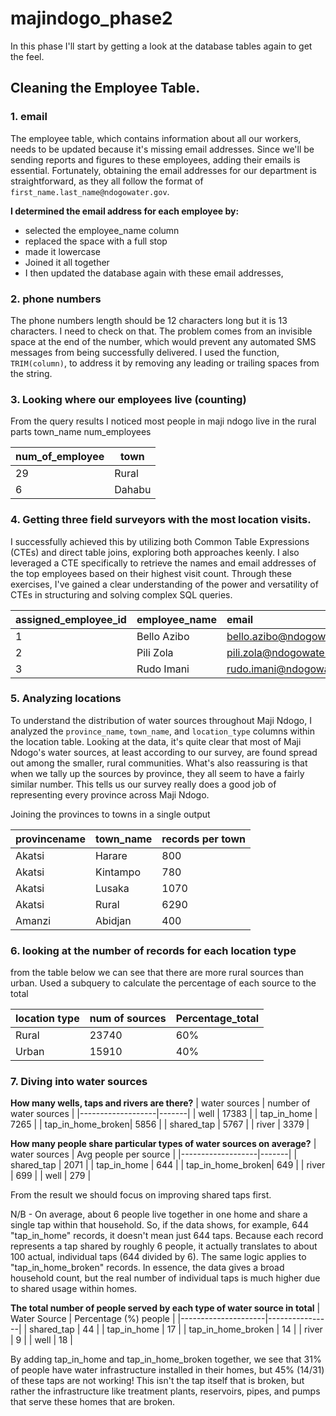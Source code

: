 # majindogo_phase2
In this phase I'll start by getting a look at the database tables again to get the feel.
## Cleaning the Employee Table.
### 1. email
The employee table, which contains information about all our workers, needs to be updated because it's missing email addresses. Since we'll be sending reports and figures to these employees, adding their emails is essential. Fortunately, obtaining the email addresses for our department is straightforward, as they all follow the format of `first_name.last_name@ndogowater.gov`.

<b> I determined the email address for each employee by: </b>
- selected the employee_name column
- replaced the space with a full stop
- made it lowercase
- Joined it all together
- I then updated the database again with these email addresses,

 ###  2. phone numbers
The phone numbers length should be 12 characters long but it is 13 characters. I need to check on that.
The problem comes from an invisible space at the end of the number, which would prevent any automated SMS messages from being successfully delivered. 
I used the function, `TRIM(column)`, to address it by removing any leading or trailing spaces from the string.

### 3. Looking where our employees live (counting)
From the query results I noticed most people in maji ndogo live in the rural parts
town_name num_employees

| num_of_employee | town| 
|----------|----------|
| 29 | Rural | 
| 6 | Dahabu | 

### 4. Getting three field surveyors with the most location visits.
I successfully achieved this by utilizing both Common Table Expressions (CTEs) and direct table joins, exploring both approaches keenly. 
I also leveraged a CTE specifically to retrieve the names and email addresses of the top employees based on their highest visit count. 
Through these exercises, I've gained a clear understanding of the power and versatility of CTEs in structuring and solving complex SQL queries.

| assigned_employee_id | employee_name | email                   | phone_number  | num_of_visits |
| :------------------- | :------------ | :---------------------- | :------------ | :------------ |
| 1                    | Bello Azibo   | bello.azibo@ndogowater.gov | +996438647863 | 3708      |
| 2                    | Pili Zola     | pili.zola@ndogowater.gov | +998224789333 | 3676         |
| 3                    | Rudo Imani    | rudo.imani@ndogowater.gov | +990469726483 | 3539         |

### 5. Analyzing locations
To understand the distribution of water sources throughout Maji Ndogo, I analyzed the `province_name`, `town_name`, and `location_type` 
columns within the location table.
Looking at the data, it's quite clear that most of Maji Ndogo's water sources, at least according to our survey, are found spread out among the smaller, rural communities. What's also reassuring is that when we tally up the sources by province, they all seem to have a fairly similar number. This tells us our survey really does a good job of representing every province across Maji Ndogo.

Joining the provinces to towns in a single output

| provincename | town_name | records per town |
| :----------- | :-------- | :---------- |
| Akatsi       | Harare    | 800         |
| Akatsi       | Kintampo  | 780         |
| Akatsi       | Lusaka    | 1070        |
| Akatsi       | Rural     | 6290        |
| Amanzi       | Abidjan   | 400         |


### 6. looking at the number of records for each location type
from the table below we can see that there are more rural sources than urban.
Used a subquery to calculate the percentage of each source to the total 

| location type | num of sources | Percentage_total |
| :------------ | :------------- | :--------- |
| Rural         | 23740          | 60%        |
| Urban         | 15910          | 40%        |


### 7. Diving into water sources
<b>How many wells, taps and rivers are there?</b>
| water sources     | number of water sources |
|-------------------|-------|
| well              | 17383 |
| tap_in_home       | 7265  |
| tap_in_home_broken| 5856  |
| shared_tap        | 5767  |
| river             | 3379  |

<b>How many people share particular types of water sources on average?</b>
| water sources  | Avg people per source |
|-------------------|-------|
| shared_tap        | 2071  |
| tap_in_home       | 644   |
| tap_in_home_broken| 649   |
| river             | 699   |
| well              | 279   |

From the result we should focus on improving shared taps first.

N/B - On average, about 6 people live together in one home and share a single tap within that household.
So, if the data shows, for example, 644 "tap_in_home" records, it doesn't mean just 644 taps. Because each record represents a tap shared by roughly 6 people, it actually translates to about 100 actual, individual taps (644 divided by 6). The same logic applies to "tap_in_home_broken" records.
In essence, the data gives a broad household count, but the real number of individual taps is much higher due to shared usage within homes.

<b>The total number of people served by each type of water source in total</b>
| Water Source        | Percentage (%) people  |
|---------------------|----------------|
| shared_tap          | 44          |
| tap_in_home         | 17          |
| tap_in_home_broken  | 14          |
| river               | 9           |
| well                | 18         |

By adding tap_in_home and tap_in_home_broken together, we see that 31% of people have water infrastructure installed in their homes, but 45%
(14/31) of these taps are not working! This isn't the tap itself that is broken, but rather the infrastructure like treatment plants, reservoirs, pipes, and
pumps that serve these homes that are broken.

